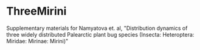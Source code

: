 # ThreeMirini
Supplementary materials for Namyatova et. al, "Distribution dynamics of three widely distributed Palearctic plant bug species (Insecta: Heteroptera: Miridae: Mirinae: Mirini)"
